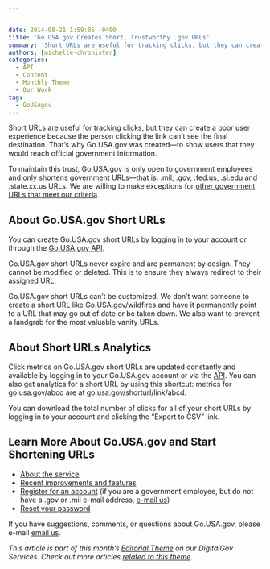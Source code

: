 ```yaml
---


date: 2014-08-21 1:59:05 -0400
title: 'Go.USA.gov Creates Short, Trustworthy .gov URLs'
summary: 'Short URLs are useful for tracking clicks, but they can create a poor user experience because the person clicking the link can&rsquo;t see the final destination. That&rsquo;s why Go.USA.gov was created&mdash;to show users that they would reach official government information. To maintain this trust, Go.USA.gov is only open to government employees and only shortens government'
authors: [michelle-chronister]
categories:
  - API
  - Content
  - Monthly Theme
  - Our Work
tag:
  - GoUSAgov
---
```


Short URLs are useful for tracking clicks, but they can create a poor user experience because the person clicking the link can’t see the final destination. That’s why Go.USA.gov was created—to show users that they would reach official government information.

To maintain this trust, Go.USA.gov is only open to government employees and only shortens government URLs—that is: .mil, .gov, .fed.us, .si.edu and .state.xx.us URLs. We are willing to make exceptions for [other government URLs that meet our criteria](http://go.usa.gov/about#exceptions).

## About Go.USA.gov Short URLs

You can create Go.USA.gov short URLs by logging in to your account or through the [Go.USA.gov API](http://go.usa.gov/api#shorten).

Go.USA.gov short URLs never expire and are permanent by design. They cannot be modified or deleted. This is to ensure they always redirect to their assigned URL.

Go.USA.gov short URLs can’t be customized. We don’t want someone to create a short URL like Go.USA.gov/wildfires and have it permanently point to a URL that may go out of date or be taken down. We also want to prevent a landgrab for the most valuable vanity URLs.

## About Short URLs Analytics

Click metrics on Go.USA.gov short URLs are updated constantly and available by logging in to your Go.USA.gov account or via the [API](http://go.usa.gov/api#clicks). You can also get analytics for a short URL by using this shortcut: metrics for go.usa.gov/abcd are at go.usa.gov/shorturl/link/abcd.

You can download the total number of clicks for all of your short URLs by logging in to your account and clicking the “Export to CSV” link.

## Learn More About Go.USA.gov and Start Shortening URLs

  * [About the service](https://go.usa.gov/about)
  * [Recent improvements and features](http://go.usa.gov/blog)
  * [Register for an account](https://go.usa.gov/user/register) (if you are a government employee, but do not have a .gov or .mil e-mail address, [e-mail us](mailto:go.usa.gov@gsa.gov))
  * [Reset your password](https://go.usa.gov/user/password)

If you have suggestions, comments, or questions about Go.USA.gov, please e-mail [email us](mailto:go.usa.gov@gsa.gov).

_This article is part of this month&#8217;s [Editorial Theme](https://www.WHATEVER/join-digitalgov/#guidelines) on our DigitalGov Services. Check out more articles [related to this theme](https://www.WHATEVER/recent-monthly-themes/)._